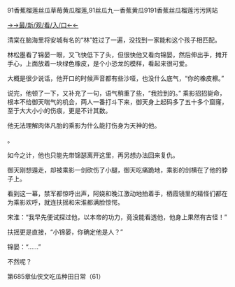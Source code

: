 91香蕉榴莲丝瓜草莓黄瓜榴莲,91丝瓜九一香蕉黄瓜9191香蕉丝瓜榴莲污污网站


<a href="https://2ndjcj11.kesang6to.com?https://github.com">→→最/新/观/看/入/口←←</a>


清棠在脑海里将安城有名的“林”姓过了一遍，没找到一家能和这个孩子相匹配。

林松墨看了锦晏一眼，又飞快低下了头，但很快他又看向锦晏，然后伸出手，摊开手心，上面放着一块绿色橡皮，是个小恐龙的模样，看起来很可爱。

大概是很少说话，他开口的时候声音都有些沙哑，也没什么底气，“你的橡皮檫。”

说完，他顿了一下，又补充了一句，语气稍重了些，“我捡到的。”
乘影招招毙命，根本不给御天喘气的机会，两人一番打斗下来，御天身上起码多了五十多个窟窿，至于大大小小的伤痕，更是不计其数。

他无法理解肉体凡胎的乘影为什么能打伤身为天神的他。

。

如今之计，他也只能先带锦瑟离开这里，再另想办法回来复仇。

御天刚想遁走，却被乘影一剑砍伤了小腿，御天吃痛跪地，乘影的剑横在了他的脖子上。

看到这一幕，禁军都惊呼出声，阿娆和晚江激动地拍着手，栖霞镜里的精怪们都在为乘影欢呼，就连扶摇和宋淮都满脸惊愕。

宋淮：“我早先便试探过他，以本帝的功力，竟没能看透他，他身上果然有古怪！”

扶摇更是直接，“小锦晏，你确定他是人？”

锦晏：“……”

不然呢？

第685章仙侠文吃瓜种田日常（61）
